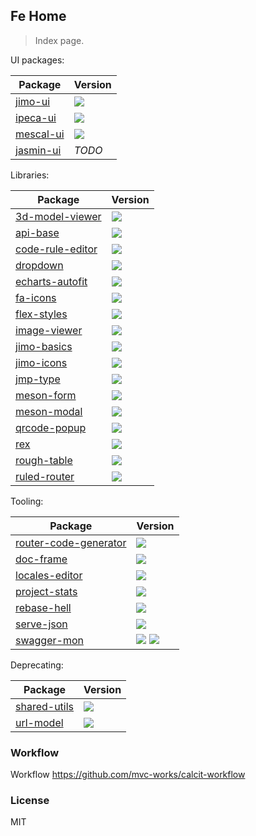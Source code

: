 ## Fe Home

> Index page.

UI packages:

| Package                                            | Version                                                                     |
| -------------------------------------------------- | --------------------------------------------------------------------------- |
| [jimo-ui](https://github.com/jimengio/jimo-ui)     | ![](https://img.shields.io/npm/v/@jimengio/jimo-ui.svg?style=flat-square)   |
| [ipeca-ui](https://github.com/jimengio/ipeca-ui)   | ![](https://img.shields.io/npm/v/@jimengio/ipeca-ui.svg?style=flat-square)  |
| [mescal-ui](https://github.com/jimengio/mescal-ui) | ![](https://img.shields.io/npm/v/@jimengio/mescal-ui.svg?style=flat-square) |
| [jasmin-ui](https://github.com/jimengio/jasmin-ui) | _TODO_                                                                      |

Libraries:

| Package                                                          | Version                                                                            |
| ---------------------------------------------------------------- | ---------------------------------------------------------------------------------- |
| [3d-model-viewer](https://github.com/jimengio/3d-model-viewer)   | ![](https://img.shields.io/npm/v/@jimengio/3d-model-viewer.svg?style=flat-square)  |
| [api-base](https://github.com/jimengio/api-base)                 | ![](https://img.shields.io/npm/v/@jimengio/api-base.svg?style=flat-square)         |
| [code-rule-editor](https://github.com/jimengio/code-rule-editor) | ![](https://img.shields.io/npm/v/@jimengio/code-rule-editor.svg?style=flat-square) |
| [dropdown](https://github.com/jimengio/dropdown)                 | ![](https://img.shields.io/npm/v/@jimengio/dropdown.svg?style=flat-square)         |
| [echarts-autofit](https://github.com/jimengio/echarts-autofit)   | ![](https://img.shields.io/npm/v/@jimengio/echarts-autofit.svg?style=flat-square)  |
| [fa-icons](https://github.com/jimengio/fa-icons)                 | ![](https://img.shields.io/npm/v/@jimengio/fa-icons.svg?style=flat-square)         |
| [flex-styles](https://github.com/jimengio/flex-styles)           | ![](https://img.shields.io/npm/v/@jimengio/flex-styles.svg?style=flat-square)      |
| [image-viewer](https://github.com/jimengio/image-viewer)         | ![](https://img.shields.io/npm/v/@jimengio/image-viewer.svg?style=flat-square)     |
| [jimo-basics](https://github.com/jimengio/jimo-basics)           | ![](https://img.shields.io/npm/v/@jimengio/jimo-basics.svg?style=flat-square)      |
| [jimo-icons](https://github.com/jimengio/jimo-icons)             | ![](https://img.shields.io/npm/v/@jimengio/jimo-icons.svg?style=flat-square)       |
| [jmp-type](https://github.com/jimengio/jmp-type)                 | ![](https://img.shields.io/npm/v/@jimengio/jmp-type.svg?style=flat-square)         |
| [meson-form](https://github.com/jimengio/meson-form)             | ![](https://img.shields.io/npm/v/@jimengio/meson-form.svg?style=flat-square)       |
| [meson-modal](https://github.com/jimengio/meson-modal)           | ![](https://img.shields.io/npm/v/@jimengio/meson-modal.svg?style=flat-square)      |
| [qrcode-popup](https://github.com/jimengio/qrcode-popup)         | ![](https://img.shields.io/npm/v/@jimengio/qrcode-popup.svg?style=flat-square)     |
| [rex](https://github.com/jimengio/rex)                           | ![](https://img.shields.io/npm/v/@jimengio/rex.svg?style=flat-square)              |
| [rough-table](https://github.com/jimengio/rough-table)           | ![](https://img.shields.io/npm/v/@jimengio/rough-table.svg?style=flat-square)      |
| [ruled-router](https://github.com/jimengio/ruled-router)         | ![](https://img.shields.io/npm/v/@jimengio/ruled-router.svg?style=flat-square)     |

Tooling:

| Package                                                                    | Version                                                                                                                                      |
| -------------------------------------------------------------------------- | -------------------------------------------------------------------------------------------------------------------------------------------- |
| [router-code-generator](https://github.com/jimengio/router-code-generator) | ![](https://img.shields.io/npm/v/@jimengio/router-code-generator.svg?style=flat-square)                                                      |
| [doc-frame](https://github.com/jimengio/doc-frame)                         | ![](https://img.shields.io/npm/v/@jimengio/doc-frame.svg?style=flat-square)                                                                  |
| [locales-editor](https://github.com/jimengio/locales-editor)               | ![](https://img.shields.io/npm/v/@jimengio/locales-editor.svg?style=flat-square)                                                             |
| [project-stats](https://github.com/jimengio/project-stats)                 | ![](https://img.shields.io/npm/v/@jimengio/project-stats.svg?style=flat-square)                                                              |
| [rebase-hell](https://github.com/jimengio/rebase-hell)                     | ![](https://img.shields.io/npm/v/@jimengio/rebase-hell.svg?style=flat-square)                                                                |
| [serve-json](https://github.com/jimengio/serve-json)                       | ![](https://img.shields.io/npm/v/@jimengio/serve-json.svg?style=flat-square)                                                                 |
| [swagger-mon](https://github.com/jimengio/swagger-mon)                     | ![](https://img.shields.io/clojars/v/jimengio/swagger-mon.svg) ![](https://img.shields.io/npm/v/@jimengio/swagger-mon.svg?style=flat-square) |

Deprecating:

| Package                                                  | Version                                                                        |
| -------------------------------------------------------- | ------------------------------------------------------------------------------ |
| [shared-utils](https://github.com/jimengio/shared-utils) | ![](https://img.shields.io/npm/v/@jimengio/shared-utils.svg?style=flat-square) |
| [url-model](https://github.com/jimengio/url-model)       | ![](https://img.shields.io/npm/v/@jimengio/url-model.svg?style=flat-square)    |

### Workflow

Workflow https://github.com/mvc-works/calcit-workflow

### License

MIT
